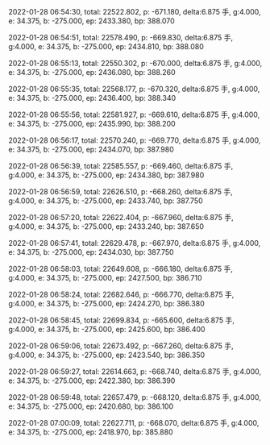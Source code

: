 2022-01-28 06:54:30, total: 22522.802, p: -671.180, delta:6.875 手, g:4.000, e: 34.375, b: -275.000, ep: 2433.380, bp: 388.070

2022-01-28 06:54:51, total: 22578.490, p: -669.830, delta:6.875 手, g:4.000, e: 34.375, b: -275.000, ep: 2434.810, bp: 388.080

2022-01-28 06:55:13, total: 22550.302, p: -670.000, delta:6.875 手, g:4.000, e: 34.375, b: -275.000, ep: 2436.080, bp: 388.260

2022-01-28 06:55:35, total: 22568.177, p: -670.320, delta:6.875 手, g:4.000, e: 34.375, b: -275.000, ep: 2436.400, bp: 388.340

2022-01-28 06:55:56, total: 22581.927, p: -669.610, delta:6.875 手, g:4.000, e: 34.375, b: -275.000, ep: 2435.990, bp: 388.200

2022-01-28 06:56:17, total: 22570.240, p: -669.770, delta:6.875 手, g:4.000, e: 34.375, b: -275.000, ep: 2434.070, bp: 387.980

2022-01-28 06:56:39, total: 22585.557, p: -669.460, delta:6.875 手, g:4.000, e: 34.375, b: -275.000, ep: 2434.380, bp: 387.980

2022-01-28 06:56:59, total: 22626.510, p: -668.260, delta:6.875 手, g:4.000, e: 34.375, b: -275.000, ep: 2433.740, bp: 387.750

2022-01-28 06:57:20, total: 22622.404, p: -667.960, delta:6.875 手, g:4.000, e: 34.375, b: -275.000, ep: 2433.240, bp: 387.650

2022-01-28 06:57:41, total: 22629.478, p: -667.970, delta:6.875 手, g:4.000, e: 34.375, b: -275.000, ep: 2434.030, bp: 387.750

2022-01-28 06:58:03, total: 22649.608, p: -666.180, delta:6.875 手, g:4.000, e: 34.375, b: -275.000, ep: 2427.500, bp: 386.710

2022-01-28 06:58:24, total: 22682.646, p: -666.770, delta:6.875 手, g:4.000, e: 34.375, b: -275.000, ep: 2424.270, bp: 386.380

2022-01-28 06:58:45, total: 22699.834, p: -665.600, delta:6.875 手, g:4.000, e: 34.375, b: -275.000, ep: 2425.600, bp: 386.400

2022-01-28 06:59:06, total: 22673.492, p: -667.260, delta:6.875 手, g:4.000, e: 34.375, b: -275.000, ep: 2423.540, bp: 386.350

2022-01-28 06:59:27, total: 22614.663, p: -668.740, delta:6.875 手, g:4.000, e: 34.375, b: -275.000, ep: 2422.380, bp: 386.390

2022-01-28 06:59:48, total: 22657.479, p: -668.120, delta:6.875 手, g:4.000, e: 34.375, b: -275.000, ep: 2420.680, bp: 386.100

2022-01-28 07:00:09, total: 22627.711, p: -668.070, delta:6.875 手, g:4.000, e: 34.375, b: -275.000, ep: 2418.970, bp: 385.880